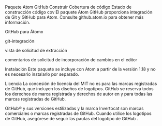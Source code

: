 Paquete Atom GitHub
Construir	Cobertura de código
Estado de construcción	código cov
El paquete Atom GitHub proporciona integración de Git y GitHub para Atom. Consulte github.atom.io para obtener más información.

GitHub para Átomo

git-integración

vista de solicitud de extracción

comentarios de solicitud de incorporación de cambios en el editor

Instalación
Este paquete se incluye con Atom a partir de la versión 1.18 y no es necesario instalarlo por separado.

Licencia
La concesión de licencia del MIT no es para las marcas registradas de GitHub, que incluyen los diseños de logotipos. GitHub se reserva todos los derechos de marca registrada y derechos de autor en y para todas las marcas registradas de GitHub.

GitHub® y sus versiones estilizadas y la marca Invertocat son marcas comerciales o marcas registradas de GitHub. Cuando utilice los logotipos de GitHub, asegúrese de seguir las pautas del logotipo de GitHub .
